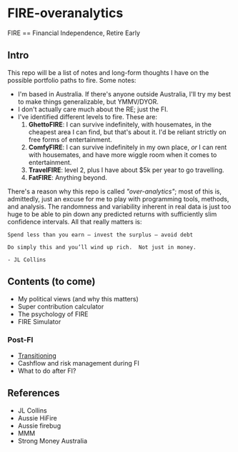 # FIRE-overanalytics

FIRE == Financial Independence, Retire Early

## Intro

This repo will be a list of notes and long-form thoughts I have on the possible portfolio paths to fire. Some notes:

* I'm based in Australia. If there's anyone outside Australia, I'll try my best to make things generalizable, but YMMV/DYOR. 
* I don't actually care much about the RE; just the FI. 
* I've identified different levels to fire. These are:
  1. **GhettoFIRE**: I can survive indefinitely, with housemates, in the cheapest area I can find, but that's about it. I'd be reliant strictly on free forms of entertainment. 
  2. **ComfyFIRE**: I can survive indefinitely in my own place, *or* I can rent with housemates, and have more wiggle room when it comes to entertainment. 
  3. **TravelFIRE**: level 2, plus I have about $5k per year to go travelling. 
  4. **FatFIRE**: Anything beyond. 
  
There's a reason why this repo is called *"over-analytics"*; most of this is, admittedly, just an excuse for me to play with programming tools, methods, and analysis. The randomness and variability inherent in real data is just too huge to be able to pin down any predicted returns with sufficiently slim confidence intervals. All that really matters is:

```
Spend less than you earn – invest the surplus – avoid debt

Do simply this and you’ll wind up rich.  Not just in money.

- JL Collins
```
  
## Contents (to come)

* My political views (and why this matters)
* Super contribution calculator
* The psychology of FIRE
* FIRE Simulator

### Post-FI
* [Transitioning](https://github.com/Don86/fire-overanalytics/edit/master/transitioning.md)
* Cashflow and risk management during FI
* What to do after FI?

## References

* JL Collins
* Aussie HiFire
* Aussie firebug
* MMM
* Strong Money Australia
